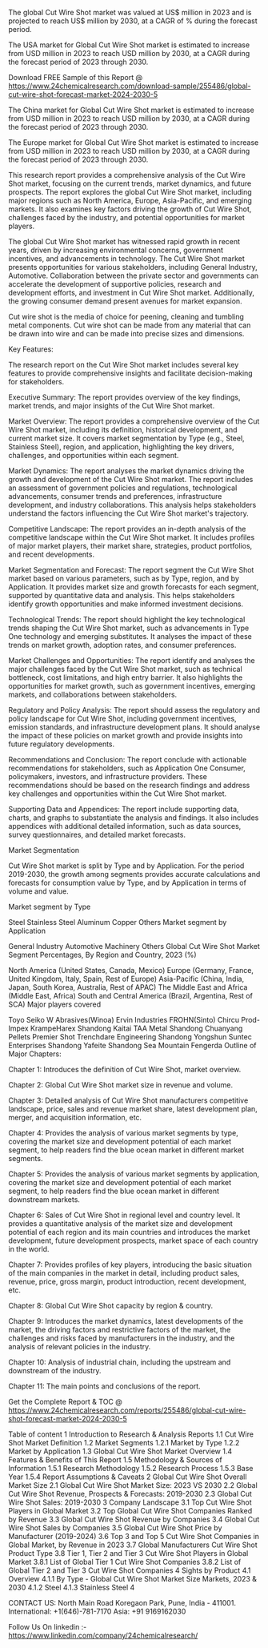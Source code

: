 The global Cut Wire Shot market was valued at US$ million in 2023 and is projected to reach US$ million by 2030, at a CAGR of % during the forecast period.

The USA market for Global Cut Wire Shot market is estimated to increase from USD million in 2023 to reach USD million by 2030, at a CAGR during the forecast period of 2023 through 2030.

Download FREE Sample of this Report @ https://www.24chemicalresearch.com/download-sample/255486/global-cut-wire-shot-forecast-market-2024-2030-5

The China market for Global Cut Wire Shot market is estimated to increase from USD million in 2023 to reach USD million by 2030, at a CAGR during the forecast period of 2023 through 2030.

The Europe market for Global Cut Wire Shot market is estimated to increase from USD million in 2023 to reach USD million by 2030, at a CAGR during the forecast period of 2023 through 2030.

This research report provides a comprehensive analysis of the Cut Wire Shot market, focusing on the current trends, market dynamics, and future prospects. The report explores the global Cut Wire Shot market, including major regions such as North America, Europe, Asia-Pacific, and emerging markets. It also examines key factors driving the growth of Cut Wire Shot, challenges faced by the industry, and potential opportunities for market players.

The global Cut Wire Shot market has witnessed rapid growth in recent years, driven by increasing environmental concerns, government incentives, and advancements in technology. The Cut Wire Shot market presents opportunities for various stakeholders, including General Industry, Automotive. Collaboration between the private sector and governments can accelerate the development of supportive policies, research and development efforts, and investment in Cut Wire Shot market. Additionally, the growing consumer demand present avenues for market expansion.

Cut wire shot is the media of choice for peening, cleaning and tumbling metal components. Cut wire shot can be made from any material that can be drawn into wire and can be made into precise sizes and dimensions.

Key Features:

The research report on the Cut Wire Shot market includes several key features to provide comprehensive insights and facilitate decision-making for stakeholders.

Executive Summary: The report provides overview of the key findings, market trends, and major insights of the Cut Wire Shot market.

Market Overview: The report provides a comprehensive overview of the Cut Wire Shot market, including its definition, historical development, and current market size. It covers market segmentation by Type (e.g., Steel, Stainless Steel), region, and application, highlighting the key drivers, challenges, and opportunities within each segment.

Market Dynamics: The report analyses the market dynamics driving the growth and development of the Cut Wire Shot market. The report includes an assessment of government policies and regulations, technological advancements, consumer trends and preferences, infrastructure development, and industry collaborations. This analysis helps stakeholders understand the factors influencing the Cut Wire Shot market's trajectory.

Competitive Landscape: The report provides an in-depth analysis of the competitive landscape within the Cut Wire Shot market. It includes profiles of major market players, their market share, strategies, product portfolios, and recent developments.

Market Segmentation and Forecast: The report segment the Cut Wire Shot market based on various parameters, such as by Type, region, and by Application. It provides market size and growth forecasts for each segment, supported by quantitative data and analysis. This helps stakeholders identify growth opportunities and make informed investment decisions.

Technological Trends: The report should highlight the key technological trends shaping the Cut Wire Shot market, such as advancements in Type One technology and emerging substitutes. It analyses the impact of these trends on market growth, adoption rates, and consumer preferences.

Market Challenges and Opportunities: The report identify and analyses the major challenges faced by the Cut Wire Shot market, such as technical bottleneck, cost limitations, and high entry barrier. It also highlights the opportunities for market growth, such as government incentives, emerging markets, and collaborations between stakeholders.

Regulatory and Policy Analysis: The report should assess the regulatory and policy landscape for Cut Wire Shot, including government incentives, emission standards, and infrastructure development plans. It should analyse the impact of these policies on market growth and provide insights into future regulatory developments.

Recommendations and Conclusion: The report conclude with actionable recommendations for stakeholders, such as Application One Consumer, policymakers, investors, and infrastructure providers. These recommendations should be based on the research findings and address key challenges and opportunities within the Cut Wire Shot market.

Supporting Data and Appendices: The report include supporting data, charts, and graphs to substantiate the analysis and findings. It also includes appendices with additional detailed information, such as data sources, survey questionnaires, and detailed market forecasts.

Market Segmentation

Cut Wire Shot market is split by Type and by Application. For the period 2019-2030, the growth among segments provides accurate calculations and forecasts for consumption value by Type, and by Application in terms of volume and value.

Market segment by Type

Steel
Stainless Steel
Aluminum
Copper
Others
Market segment by Application

General Industry
Automotive
Machinery
Others
Global Cut Wire Shot Market Segment Percentages, By Region and Country, 2023 (%)

North America (United States, Canada, Mexico)
Europe (Germany, France, United Kingdom, Italy, Spain, Rest of Europe)
Asia-Pacific (China, India, Japan, South Korea, Australia, Rest of APAC)
The Middle East and Africa (Middle East, Africa)
South and Central America (Brazil, Argentina, Rest of SCA)
Major players covered

Toyo Seiko
W Abrasives(Winoa)
Ervin Industries
FROHN(Sinto)
Chircu Prod-Impex
KrampeHarex
Shandong Kaitai
TAA Metal
Shandong Chuanyang
Pellets
Premier Shot
Trenchdare Engineering
Shandong Yongshun
Suntec Enterprises
Shandong Yafeite
Shandong Sea Mountain
Fengerda
Outline of Major Chapters:

Chapter 1: Introduces the definition of Cut Wire Shot, market overview.

Chapter 2: Global Cut Wire Shot market size in revenue and volume.

Chapter 3: Detailed analysis of Cut Wire Shot manufacturers competitive landscape, price, sales and revenue market share, latest development plan, merger, and acquisition information, etc.

Chapter 4: Provides the analysis of various market segments by type, covering the market size and development potential of each market segment, to help readers find the blue ocean market in different market segments.

Chapter 5: Provides the analysis of various market segments by application, covering the market size and development potential of each market segment, to help readers find the blue ocean market in different downstream markets.

Chapter 6: Sales of Cut Wire Shot in regional level and country level. It provides a quantitative analysis of the market size and development potential of each region and its main countries and introduces the market development, future development prospects, market space of each country in the world.

Chapter 7: Provides profiles of key players, introducing the basic situation of the main companies in the market in detail, including product sales, revenue, price, gross margin, product introduction, recent development, etc.

Chapter 8: Global Cut Wire Shot capacity by region & country.

Chapter 9: Introduces the market dynamics, latest developments of the market, the driving factors and restrictive factors of the market, the challenges and risks faced by manufacturers in the industry, and the analysis of relevant policies in the industry.

Chapter 10: Analysis of industrial chain, including the upstream and downstream of the industry.

Chapter 11: The main points and conclusions of the report.

Get the Complete Report & TOC @ https://www.24chemicalresearch.com/reports/255486/global-cut-wire-shot-forecast-market-2024-2030-5

Table of content
1 Introduction to Research & Analysis Reports
1.1 Cut Wire Shot Market Definition
1.2 Market Segments
1.2.1 Market by Type
1.2.2 Market by Application
1.3 Global Cut Wire Shot Market Overview
1.4 Features & Benefits of This Report
1.5 Methodology & Sources of Information
1.5.1 Research Methodology
1.5.2 Research Process
1.5.3 Base Year
1.5.4 Report Assumptions & Caveats
2 Global Cut Wire Shot Overall Market Size
2.1 Global Cut Wire Shot Market Size: 2023 VS 2030
2.2 Global Cut Wire Shot Revenue, Prospects & Forecasts: 2019-2030
2.3 Global Cut Wire Shot Sales: 2019-2030
3 Company Landscape
3.1 Top Cut Wire Shot Players in Global Market
3.2 Top Global Cut Wire Shot Companies Ranked by Revenue
3.3 Global Cut Wire Shot Revenue by Companies
3.4 Global Cut Wire Shot Sales by Companies
3.5 Global Cut Wire Shot Price by Manufacturer (2019-2024)
3.6 Top 3 and Top 5 Cut Wire Shot Companies in Global Market, by Revenue in 2023
3.7 Global Manufacturers Cut Wire Shot Product Type
3.8 Tier 1, Tier 2 and Tier 3 Cut Wire Shot Players in Global Market
3.8.1 List of Global Tier 1 Cut Wire Shot Companies
3.8.2 List of Global Tier 2 and Tier 3 Cut Wire Shot Companies
4 Sights by Product
4.1 Overview
4.1.1 By Type - Global Cut Wire Shot Market Size Markets, 2023 & 2030
4.1.2 Steel
4.1.3 Stainless Steel
4

CONTACT US:
North Main Road Koregaon Park, Pune, India - 411001.
International: +1(646)-781-7170
Asia: +91 9169162030

Follow Us On linkedin :- https://www.linkedin.com/company/24chemicalresearch/
